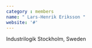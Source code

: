 ```yaml
---
category : members
name: " Lars-Henrik Eriksson " 
website: '#'
---
```

Industrilogik
Stockholm, Sweden

